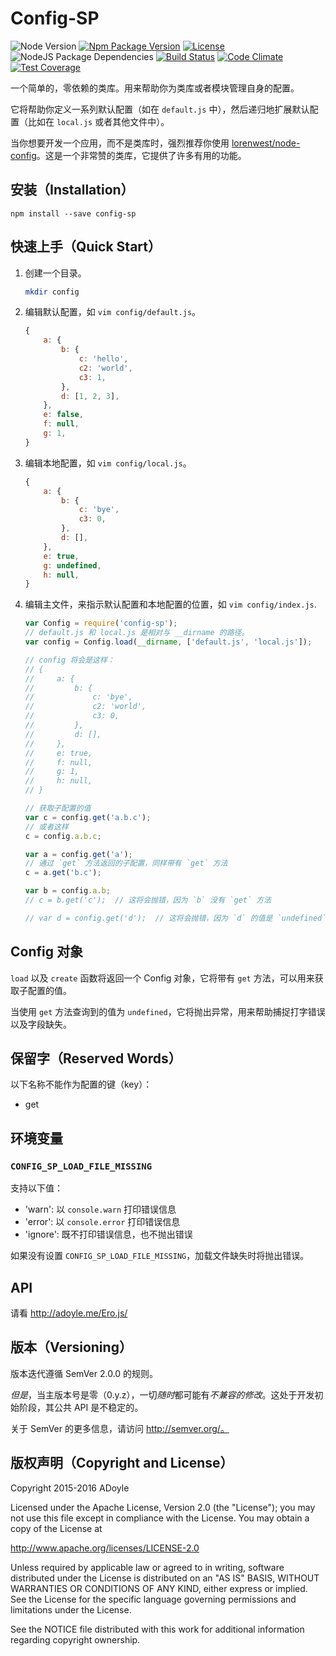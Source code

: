 # Config-SP
![Node Version][Node Version Image]
[![Npm Package Version][Npm Package Version Image]][Npm Package Version LINK]
[![License][License Image]][License LINK]
![NodeJS Package Dependencies][NodeJS Package Dependencies Link]
[![Build Status][Build Status Image]][Build Status Link]
[![Code Climate][Code Climate Image]][Code Climate Link]
[![Test Coverage][Test Coverage Image]][Test Coverage Link]

一个简单的，零依赖的类库。用来帮助你为类库或者模块管理自身的配置。

它将帮助你定义一系列默认配置（如在 `default.js` 中），然后递归地扩展默认配置（比如在 `local.js` 或者其他文件中）。

当你想要开发一个应用，而不是类库时，强烈推荐你使用 [lorenwest/node-config](https://github.com/lorenwest/node-config)。这是一个非常赞的类库，它提供了许多有用的功能。

## 安装（Installation）

`npm install --save config-sp`

## 快速上手（Quick Start）

1. 创建一个目录。

    ```bash
    mkdir config
    ```

2. 编辑默认配置，如 `vim config/default.js`。

    ```js
    {
        a: {
            b: {
                c: 'hello',
                c2: 'world',
                c3: 1,
            },
            d: [1, 2, 3],
        },
        e: false,
        f: null,
        g: 1,
    }
    ```

3. 编辑本地配置，如 `vim config/local.js`。

    ```js
    {
        a: {
            b: {
                c: 'bye',
                c3: 0,
            },
            d: [],
        },
        e: true,
        g: undefined,
        h: null,
    }
    ```

4. 编辑主文件，来指示默认配置和本地配置的位置，如 `vim config/index.js`.

    ```js
    var Config = require('config-sp');
    // default.js 和 local.js 是相对与 __dirname 的路径。
    var config = Config.load(__dirname, ['default.js', 'local.js']);

    // config 将会是这样：
    // {
    //     a: {
    //         b: {
    //             c: 'bye',
    //             c2: 'world',
    //             c3: 0,
    //         },
    //         d: [],
    //     },
    //     e: true,
    //     f: null,
    //     g: 1,
    //     h: null,
    // }

    // 获取子配置的值
    var c = config.get('a.b.c');
    // 或者这样
    c = config.a.b.c;

    var a = config.get('a');
    // 通过 `get` 方法返回的子配置，同样带有 `get` 方法
    c = a.get('b.c');

    var b = config.a.b;
    // c = b.get('c');  // 这将会抛错，因为 `b` 没有 `get` 方法

    // var d = config.get('d');  // 这将会抛错，因为 `d` 的值是 `undefined`
    ```

## Config 对象

`load` 以及 `create` 函数将返回一个 Config 对象，它将带有 `get` 方法，可以用来获取子配置的值。

当使用 `get` 方法查询到的值为 `undefined`，它将抛出异常，用来帮助捕捉打字错误以及字段缺失。

## 保留字（Reserved Words）

以下名称不能作为配置的键（key）：

- get

## 环境变量

### `CONFIG_SP_LOAD_FILE_MISSING`

支持以下值：

- 'warn': 以 `console.warn` 打印错误信息
- 'error': 以 `console.error` 打印错误信息
- 'ignore': 既不打印错误信息，也不抛出错误

如果没有设置 `CONFIG_SP_LOAD_FILE_MISSING`，加载文件缺失时将抛出错误。

## API

请看 http://adoyle.me/Ero.js/

## 版本（Versioning）

版本迭代遵循 SemVer 2.0.0 的规则。

*但是*，当主版本号是零（0.y.z），一切*随时*都可能有*不兼容的修改*。这处于开发初始阶段，其公共 API 是不稳定的。

关于 SemVer 的更多信息，请访问 http://semver.org/。

## 版权声明（Copyright and License）

Copyright 2015-2016 ADoyle

Licensed under the Apache License, Version 2.0 (the "License"); you may not use this file except in compliance with the License.
You may obtain a copy of the License at

   http://www.apache.org/licenses/LICENSE-2.0

Unless required by applicable law or agreed to in writing, software distributed under the License is distributed on an "AS IS" BASIS, WITHOUT WARRANTIES OR CONDITIONS OF ANY KIND, either express or implied.
See the License for the specific language governing permissions and limitations under the License.

See the NOTICE file distributed with this work for additional information regarding copyright ownership.


<!-- links -->

[Node Version Image]: https://img.shields.io/node/v/config-sp.svg
[Npm Package Version Image]: https://img.shields.io/npm/v/config-sp.svg
[Npm Package Version LINK]: https://www.npmjs.com/package/config-sp
[License Image]: https://img.shields.io/npm/l/config-sp.svg
[License LINK]: https://github.com/adoyle-h/config-sp/blob/master/LICENSE
[NodeJS Package Dependencies Link]: https://david-dm.org/adoyle-h/config-sp.svg
[Build Status Image]: https://travis-ci.org/adoyle-h/config-sp.svg?branch=master
[Build Status Link]: https://travis-ci.org/adoyle-h/config-sp
[Code Climate Image]: https://codeclimate.com/github/adoyle-h/config-sp/badges/gpa.svg
[Code Climate Link]: https://codeclimate.com/github/adoyle-h/config-sp
[Test Coverage Image]: https://codeclimate.com/github/adoyle-h/config-sp/badges/coverage.svg
[Test Coverage Link]: https://codeclimate.com/github/adoyle-h/config-sp/coverage
